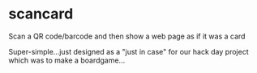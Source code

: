 scancard
========

Scan a QR code/barcode and then show a web page as if it was a card

Super-simple...just designed as a "just in case" for our hack day project which was to make a boardgame...
